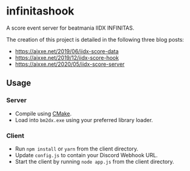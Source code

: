 # infinitashook

A score event server for beatmania IIDX INFINITAS.

The creation of this project is detailed in the following three blog posts:

* https://aixxe.net/2019/06/iidx-score-data
* https://aixxe.net/2019/12/iidx-score-hook
* https://aixxe.net/2020/05/iidx-score-server

## Usage

### Server

- Compile using [CMake](https://cmake.org/).
- Load into `bm2dx.exe` using your preferred library loader.

### Client

- Run `npm install` or `yarn` from the client directory.
- Update `config.js` to contain your Discord Webhook URL.
- Start the client by running `node app.js` from the client directory.